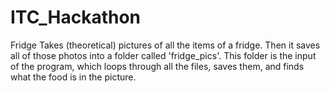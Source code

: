 # ITC_Hackathon
Fridge
Takes (theoretical) pictures of all the items of a fridge. Then it saves all of those photos into a folder called 'fridge_pics'. 
This folder is the input of the program, which loops through all the files, saves them, and finds what the food is in the picture.
